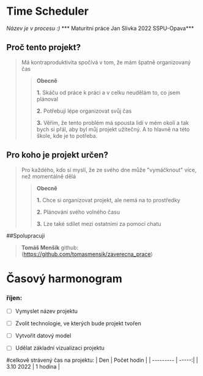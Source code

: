 # Time Scheduler
*Název je v procesu :)*
*** Maturitní práce Jan Slivka 2022 SSPU-Opava***

## Proč tento projekt?
>Má kontraproduktivita spočívá v tom, že mám špatně organizovaný čas
>>**Obecně**
>>
>>**1.** Skáču od práce k práci a v celku neudělám to, co jsem plánoval
>>
>>**2.** Potřebuji lépe organizovat svůj čas
>> 
>>**3.** Věřím, že tento problém má spousta lidí v mém okolí a tak bych si přál, aby byl můj projekt užitečný. A to hlavně na této škole, kde je to potřeba.

## Pro koho je projekt určen?
>Pro každého, kdo si myslí, že ze svého dne může "vymáčknout" více, než momentálně dělá
>>**Obecně**
>>
>>**1.** Chce si organizovat projekt, ale nemá na to prostředky
>>
>>**2.** Plánování svého volného času
>> 
>>**3.** Lze také sdílet mezi ostatními za pomocí chatu

##Spolupracuji
>**Tomáš Menšík** github:(https://github.com/tomasmensik/zaverecna_prace)


# Časový harmonogram

### říjen:
- [ ] Vymyslet název projektu
- [ ] Zvolit technologie, ve kterých bude projekt tvořen
- [ ] Vytvořit datový model
- [ ] Udělat základní vizualizaci projektu


#celkově strávený čas na projektu:
| Den  | Počet hodin |
| --------- | -----:|
| 3.10 2022  |  1 hodina |
